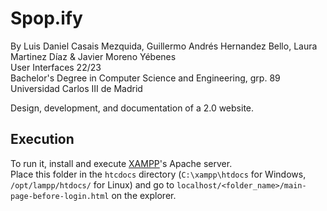 # Spop.ify
By Luis Daniel Casais Mezquida, Guillermo Andrés Hernandez Bello, Laura Martinez Díaz & Javier Moreno Yébenes  
User Interfaces 22/23  
Bachelor's Degree in Computer Science and Engineering, grp. 89  
Universidad Carlos III de Madrid  

Design, development, and documentation of a 2.0 website.

## Execution
To run it, install and execute [XAMPP](https://www.apachefriends.org/download.html)'s Apache server.  
Place this folder in the `htcdocs` directory (`C:\xampp\htdocs` for Windows, `/opt/lampp/htdocs/` for Linux) and go to `localhost/<folder_name>/main-page-before-login.html` on the explorer.
